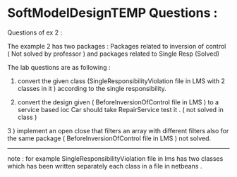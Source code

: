 # SoftModelDesignTEMP Questions : 

Questions of ex 2 : 

The example 2 has two packages : Packages related to inversion of control ( Not solved by professor ) and packages related to Single Resp (Solved) 

The lab questions are as following : 

1) convert the given class (SingleResponsibilityViolation file in LMS with 2 classes in it )  according to the single responsibility.

2) convert the design given ( BeforeInversionOfControl file in LMS ) to a service based ioc
Car should take RepairService  test it . ( not solved in class )


3 ) implement an open close that filters an array with different  filters also for the same package ( BeforeInversionOfControl file in LMS ) not solved. 



--- 

note : for example SingleResponsibilityViolation file in lms has two classes which has been written separately each class in a file in netbeans . 

  
